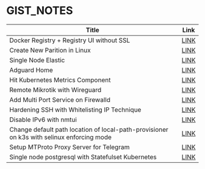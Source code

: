 # GIST_NOTES

|Title| Link|
|--|--|
| Docker Registry + Registry UI without SSL | [LINK](https://gist.github.com/ajinfajrian/1c8dc72d5955ab265ac8ab32225d68b5) |
| Create New Parition in Linux | [LINK](https://gist.github.com/ajinfajrian/73caf6e2320cca24892c9c0cc4979827) |
| Single Node Elastic | [LINK](https://gist.github.com/ajinfajrian/a7f393b7dac0533df021221ea2439120) |
| Adguard Home | [LINK](https://gist.github.com/ajinfajrian/65235110fad1a78c39ff4dcb31f47a2f) |
| Hit Kubernetes Metrics Component | [LINK](https://gist.github.com/ajinfajrian/5fd8234348e42a19734d35203860347e) |
| Remote Mikrotik with Wireguard | [LINK](https://gist.github.com/ajinfajrian/5d8c399a5a5b1a4582b6e24c51b6b8ef) |
| Add Multi Port Service on Firewalld | [LINK](https://gist.github.com/ajinfajrian/05b5f152a0a0fc1802c44567ffab8335) |
| Hardening SSH with Whitelisting IP Technique | [LINK](https://gist.github.com/ajinfajrian/2f37ff774e3ae20978f813d38ce605be) |
| Disable IPv6 with nmtui | [LINK](https://gist.github.com/ajinfajrian/c6080780654e9924717e4dcc86bab690) |
| Change default path location of local-path-provisioner on k3s with selinux enforcing mode | [LINK](https://gist.github.com/ajinfajrian/52f0d8824916a0595fb6a54fc852bfc2) |
| Setup MTProto Proxy Server for Telegram | [LINK](https://gist.github.com/ajinfajrian/79f1c804d24bf0c4b1a985d449020f26) |
| Single node postgresql with Statefulset Kubernetes | [LINK](https://gist.github.com/ajinfajrian/cd5145cb2a52527181fb5603cbb06c73) |
